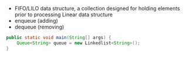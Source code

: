 - FIFO/LILO data structure, a collection designed for holding elements prior to processing Linear data structure
- enqueue (adding)
- dequeue (removing)

```Java
public static void main(String[] args) {
	Queue<String> queue = new Linkedlist<String>();
}
```